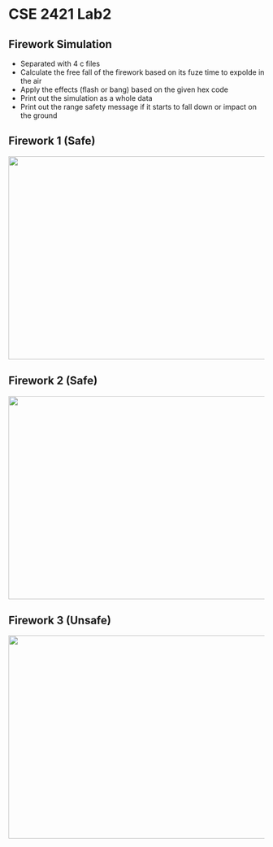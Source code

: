 # CSE 2421 Lab2
## Firework Simulation
- Separated with 4 c files
- Calculate the free fall of the firework based on its fuze time to expolde in the air
- Apply the effects (flash or bang) based on the given hex code
- Print out the simulation as a whole data
- Print out the range safety message if it starts to fall down or impact on the ground

## Firework 1 (Safe)
<p align="center">
<img src="https://user-images.githubusercontent.com/65969657/107123705-00424880-686d-11eb-9e97-95e72ccdd39c.gif" width="700" height="400">
</p>

## Firework 2 (Safe)
<p align="center">
<img src="https://user-images.githubusercontent.com/65969657/107123783-9e361300-686d-11eb-9765-bf4f8ee63738.gif" width="700" height="400">
</p>

## Firework 3 (Unsafe)
<p align="center">
<img src="https://user-images.githubusercontent.com/65969657/107123785-9fffd680-686d-11eb-8fe4-62d5cfb47220.gif" width="700" height="400">
</p>
